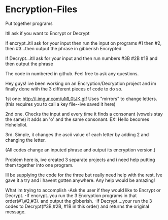 # Encryption-Files


Put together programs

Itll ask if you want to Encrypt or Decrypt

If encrypt..itll ask for your input then run the input on programs #1 then #2, then #3...then output the phrase in gibberish Encrypted

If Decrypt...itll ask for your input and then run numbers #3B #2B #1B and then output the phrase

The code in numbered in github.
Feel free to ask any questions.



Hey guys! ive been working on an Encryption/Decryption project and im finally done with the 3 different pieces of code to do so. 

1st one: http://i.imgur.com/uML0tJK.gif Uses "mirrors" to change letters.(this requires you to call a key file--ive saved it here)

2nd one. Checks the input and every time it finds a consonant (vowels stay the same) it adds an 'o' and the same consonant. EX: Hello becomes Hohelollol.

3rd. Simple, it changes the ascii value of each letter by adding 2 and changing the letter.

(All codes change an inputed phrase and output its encryption version.)


Problem here is, ive created 3 separate projects and i need help putting them together into one program. 

Ill be supplying the code for the three but really need help with the rest. Ive gave it a try and i havent gotten anywhere. Any help would be amazing! 

What im trying to accomplish
-Ask the user if they would like to Encrypt or Decrypt.
-If encrypt..you run the 3 Encryption programs in that order(#1,#2,#3). and output the gibberish.
-If Decrypt....your run the 3 codes to Decrypt(#3B,#2B, #1B in this order)  and returns the original message. 

